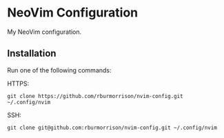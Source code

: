 # NeoVim Configuration

My NeoVim configuration.

## Installation

Run one of the following commands:

HTTPS:

```
git clone https://github.com/rburmorrison/nvim-config.git ~/.config/nvim
```

SSH:

```
git clone git@github.com:rburmorrison/nvim-config.git ~/.config/nvim
```

